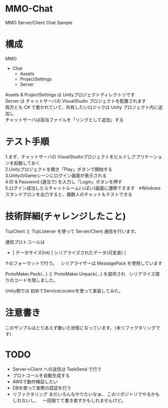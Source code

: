 # MMO-Chat
MMO Server/Client Chat Sample  

# 構成
MMO
- Chat
  - Assets
  - ProjectSettings
  - Server

Assets & ProjectSettings は Unityプロジェクトディレクトリです  
Server は チャットサーバの VisualStudio プロジェクトを配置されます  
両方とも C# で書かれていて、共有したいロジックは Unity プロジェクト内に追加し  
チャットサーバは該当ファイルを「リンクとして追加」する  

# テスト手順
1.まず、チャットサーバの VisualStudioプロジェクトをビルドしアプリケーションを起動しておく  
2.Unityプロジェクトを開き「Play」ボタンで開始する  
3.UnityのGameシーンにログイン画面が表示される  
4.ID & Password (適当で) を入力し「Login」ボタンを押す  
5.ログイン成功したらチャットルーム(っぽい)画面に遷移できます  
※Windowsスタンドアロンを出力すると、複数人のチャットもテストできる  

# 技術詳細(チャレンジしたこと)
TcpClient と TcpListener を使って Server/Client 通信を行います。  
  
通信プロトコールは    
- [ データサイズ(int) | シリアライズされたデータ(可変長) ]  

↑のフォーマットで行う。  
シリアライザーは MessagePack を使用しています  
  
ProtoMaker.Pack(...) と ProtoMaker.Unpack(...) を提供され  
シリアライズ周りのコードを隠しました。  

Unity側では 初めてServiceLocatorを使って実装してみた。  
  
# 注意書き
このサンプルはとりあえず動いた状態になっています。（未リファクタリングです)

# TODO
- Server->Client への送信は TaskSend で行う
- プロトコールを自動生成する
- AWSで動作検証したい
- DBを使って実際の認証を行う
- リファクタリング
まだいろんなやりたいなぁ、 
このリポジトリでやるかもしれないし、  
一回捨てて書き直すかもしれませんけど。
